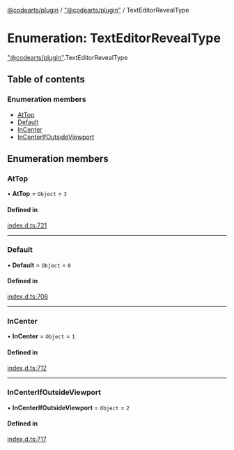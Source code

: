 [@codearts/plugin](../README.md) / ["@codearts/plugin"](../modules/_codearts_plugin_.md) / TextEditorRevealType

# Enumeration: TextEditorRevealType

["@codearts/plugin"](../modules/_codearts_plugin_.md).TextEditorRevealType

## Table of contents

### Enumeration members

- [AtTop](codearts_plugin_.TextEditorRevealType.md#attop)
- [Default](codearts_plugin_.TextEditorRevealType.md#default)
- [InCenter](codearts_plugin_.TextEditorRevealType.md#incenter)
- [InCenterIfOutsideViewport](codearts_plugin_.TextEditorRevealType.md#incenterifoutsideviewport)

## Enumeration members

### AtTop

• **AtTop** = `Object` = `3`

#### Defined in

[index.d.ts:721](https://github.com/huaweicloud/cloudide-plugin-api/blob/b58031b/index.d.ts#L721)

___

### Default

• **Default** = `Object` = `0`

#### Defined in

[index.d.ts:708](https://github.com/huaweicloud/cloudide-plugin-api/blob/b58031b/index.d.ts#L708)

___

### InCenter

• **InCenter** = `Object` = `1`

#### Defined in

[index.d.ts:712](https://github.com/huaweicloud/cloudide-plugin-api/blob/b58031b/index.d.ts#L712)

___

### InCenterIfOutsideViewport

• **InCenterIfOutsideViewport** = `Object` = `2`

#### Defined in

[index.d.ts:717](https://github.com/huaweicloud/cloudide-plugin-api/blob/b58031b/index.d.ts#L717)
